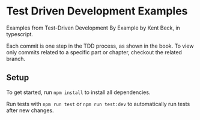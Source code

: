 # Test Driven Development Examples
Examples from Test-Driven Development By Example by Kent Beck, in typescript.

Each commit is one step in the TDD process, as shown in the book. To view only commits related to a specific part or chapter, checkout the related branch.

## Setup
To get started, run `npm install` to install all dependencies.

Run tests with `npm run test` or `npm run test:dev` to automatically run tests after new changes.

